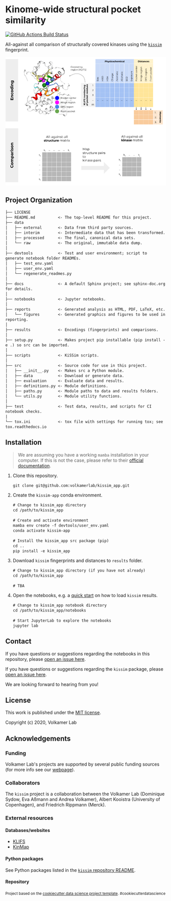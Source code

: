 Kinome-wide structural pocket similarity
========================================

[![GitHub Actions Build Status](https://github.com/volkamerlab/kissim_app/workflows/CI/badge.svg)](https://github.com/volkamerlab/kissim_app/actions?query=workflow%3ACI)

All-against all comparison of structurally covered kinases using the [`kissim`](https://github.com/volkamerlab/kissim) fingerprint. 

![Kinome-wide all-against-all comparison](docs/_static/kissim_app_toc.png)

## Project Organization

    ├── LICENSE
    ├── README.md          <- The top-level README for this project.
    ├── data
    │   ├── external       <- Data from third party sources.
    │   ├── interim        <- Intermediate data that has been transformed.
    │   ├── processed      <- The final, canonical data sets.
    │   └── raw            <- The original, immutable data dump.
    │
    ├── devtools           <- Test and user environment; script to generate notebook folder READMEs.
    │   ├── test_env.yaml
    │   ├── user_env.yaml
    │   └── regenerate_readmes.py
    │
    ├── docs               <- A default Sphinx project; see sphinx-doc.org for details.
    │
    ├── notebooks          <- Jupyter notebooks.
    │
    ├── reports            <- Generated analysis as HTML, PDF, LaTeX, etc.
    │   └── figures        <- Generated graphics and figures to be used in reporting.
    │
    ├── results            <- Encodings (fingerprints) and comparisons.
    │
    ├── setup.py           <- Makes project pip installable (pip install -e .) so src can be imported.
    │
    ├── scripts            <- KiSSim scripts.
    │
    ├── src                <- Source code for use in this project.
    │   ├── __init__.py    <- Makes src a Python module.
    │   ├── data           <- Download or generate data.
    │   ├── evaluation     <- Evaluate data and results.
    │   ├── definitions.py <- Module definitions.
    │   ├── paths.py       <- Module paths to data and results folders.
    │   └── utils.py       <- Module utility functions.
    │
    ├── test               <- Test data, results, and scripts for CI notebook checks.
    |
    └── tox.ini            <- tox file with settings for running tox; see tox.readthedocs.io

## Installation

> We are assuming you have a working `mamba` installation in your computer. If this is not the case, please refer to their [official documentation](https://mamba.readthedocs.io/en/latest/installation.html#mamba). 

1. Clone this repository.

    ```
    git clone git@github.com:volkamerlab/kissim_app.git
    ```

2. Create the `kissim-app` conda environment.

    ```
    # Change to kissim_app directory
    cd /path/to/kissim_app

    # Create and activate environment
    mamba env create -f devtools/user_env.yaml
    conda activate kissim-app

    # Install the kissim_app src package (pip)
    cd ..
    pip install -e kissim_app
    ```

3. Download `kissim` fingerprints and distances to `results` folder.

    ```
    # Change to kissim_app directory (if you have not already)
    cd /path/to/kissim_app
    
    # TBA
    ```

4. Open the notebooks, e.g. a [quick start]((https://github.com/volkamerlab/kissim_app/blob/master/notebooks/001_quick_start/001_quick_start_kissim.ipynb)) on how to load `kissim` results.

    ```
    # Change to kissim_app notebook directory
    cd /path/to/kissim_app/notebooks

    # Start JupyterLab to explore the notebooks
    jupyter lab
    ```



## Contact

If you have questions or suggestions regarding the notebooks in this repository, 
please [open an issue here](https://github.com/volkamerlab/kissim_app/issues).

If you have questions or suggestions regarding the `kissim` package, 
please [open an issue here](https://github.com/volkamerlab/kissim/issues).


We are looking forward to hearing from you!

## License

This work is published under the [MIT license](https://github.com/volkamerlab/kissim/blob/master/LICENSE).

Copyright (c) 2020, Volkamer Lab


## Acknowledgements

### Funding

Volkamer Lab's projects are supported by several public funding sources
(for more info see our [webpage](https://volkamerlab.org/)).

### Collaborators

The `kissim` project is a collaboration between the Volkamer Lab 
(Dominique Sydow, Eva Aßmann and Andrea Volkamer), Albert Kooistra (University of Copenhagen), 
and Friedrich Rippmann (Merck).

### External resources

#### Databases/websites

- [KLIFS](https://klifs.net/)
- [KinMap](http://www.kinhub.org/kinmap/)

#### Python packages

See Python packages listed in the [`kissim` repository README](https://github.com/volkamerlab/kissim#python-packages).

#### Repository

<p><small>Project based on the <a target="_blank" href="https://drivendata.github.io/cookiecutter-data-science/">cookiecutter data science project template</a>. #cookiecutterdatascience</small></p>
